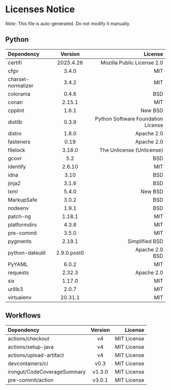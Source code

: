 # Licenses Notice
*Note*: This file is auto-generated. Do not modify it manually.
## Python
| Dependency | Version | License |
|:-----------|:-------:|--------:|
|certifi|2025.4.26|Mozilla Public License 2.0|
|cfgv|3.4.0|MIT|
|charset-normalizer|3.4.2|MIT|
|colorama|0.4.6|BSD|
|conan|2.15.1|MIT|
|cpplint|1.6.1|New BSD|
|distlib|0.3.9|Python Software Foundation License|
|distro|1.8.0|Apache 2.0|
|fasteners|0.19|Apache 2.0|
|filelock|3.18.0|The Unlicense (Unlicense)|
|gcovr|5.2|BSD|
|identify|2.6.10|MIT|
|idna|3.10|BSD|
|jinja2|3.1.6|BSD|
|lxml|5.4.0|New BSD|
|MarkupSafe|3.0.2|BSD|
|nodeenv|1.9.1|BSD|
|patch-ng|1.18.1|MIT|
|platformdirs|4.3.8|MIT|
|pre-commit|3.5.0|MIT|
|pygments|2.19.1|Simplified BSD|
|python-dateutil|2.9.0.post0|Apache 2.0<br/>BSD|
|PyYAML|6.0.2|MIT|
|requests|2.32.3|Apache 2.0|
|six|1.17.0|MIT|
|urllib3|2.0.7|MIT|
|virtualenv|20.31.1|MIT|
## Workflows
| Dependency | Version | License |
|:-----------|:-------:|--------:|
|actions/checkout|v4|MIT License|
|actions/setup-java|v4|MIT License|
|actions/upload-artifact|v4|MIT License|
|devcontainers/ci|v0.3|MIT License|
|irongut/CodeCoverageSummary|v1.3.0|MIT License|
|pre-commit/action|v3.0.1|MIT License|
